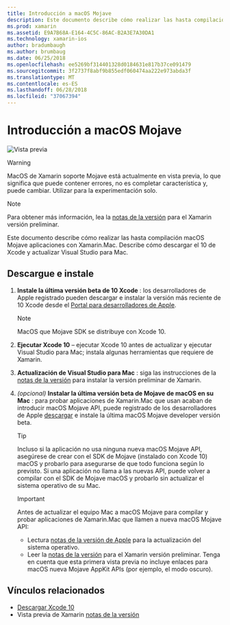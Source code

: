 ```yaml
---
title: Introducción a macOS Mojave
description: Este documento describe cómo realizar las hasta compilación macOS Mojave aplicaciones con Xamarin.Mac. Describe cómo descargar el 10 de Xcode y actualizar Visual Studio para Mac.
ms.prod: xamarin
ms.assetid: E9A7B68A-E164-4C5C-86AC-B2A3E7A30DA1
ms.technology: xamarin-ios
author: bradumbaugh
ms.author: brumbaug
ms.date: 06/25/2018
ms.openlocfilehash: ee5269bf314401328d0184631e817b37ce091479
ms.sourcegitcommit: 3f2737f8abf9b855edf060474aa222e973abda3f
ms.translationtype: MT
ms.contentlocale: es-ES
ms.lasthandoff: 06/28/2018
ms.locfileid: "37067394"
---
```

# <a name="getting-started-with-macos-mojave"></a>Introducción a macOS Mojave

![Vista previa](~/media/shared/preview.png)

> [!WARNING]
> MacOS de Xamarin soporte Mojave está actualmente en vista previa, lo que significa que puede contener errores, no es completar característica y, puede cambiar.
> Utilizar para la experimentación solo.

> [!NOTE]
> Para obtener más información, lea la [notas de la versión](https://releases.xamarin.com/preview-release-xcode-10-beta/) para el Xamarin versión preliminar.

Este documento describe cómo realizar las hasta compilación macOS Mojave aplicaciones con Xamarin.Mac. Describe cómo descargar el 10 de Xcode y actualizar Visual Studio para Mac.

## <a name="download-and-install"></a>Descargue e instale

1. **Instale la última versión beta de 10 Xcode** : los desarrolladores de Apple registrado pueden descargar e instalar la versión más reciente de 10 Xcode desde el [Portal para desarrolladores de Apple](https://developer.apple.com/download/).

   > [!NOTE]
   > MacOS que Mojave SDK se distribuye con Xcode 10.

2. **Ejecutar Xcode 10** – ejecutar Xcode 10 antes de actualizar y ejecutar Visual Studio para Mac; instala algunas herramientas que requiere de Xamarin.

3. **Actualización de Visual Studio para Mac** : siga las instrucciones de la [notas de la versión](https://releases.xamarin.com/preview-release-xcode-10-beta/) para instalar la versión preliminar de Xamarin.

4. _(opcional)_  **Instalar la última versión beta de Mojave de macOS en su Mac** : para probar aplicaciones de Xamarin.Mac que usan acaban de introducir macOS Mojave API, puede registrado de los desarrolladores de Apple [descargar](https://developer.apple.com/download/) e instale la última macOS Mojave developer versión beta.

   > [!TIP]
   > Incluso si la aplicación no usa ninguna nueva macOS Mojave API, asegúrese de crear con el SDK de Mojave (instalado con Xcode 10) macOS y probarlo para asegurarse de que todo funciona según lo previsto. Si una aplicación no llama a las nuevas API, puede volver a compilar con el SDK de Mojave macOS y probarlo sin actualizar el sistema operativo de su Mac.

   > [!IMPORTANT]
   > Antes de actualizar el equipo Mac a macOS Mojave para compilar y probar aplicaciones de Xamarin.Mac que llamen a nueva macOS Mojave API:
   > - Lectura [notas de la versión de Apple](https://developer.apple.com/download/) para la actualización del sistema operativo.
   > - Leer la [notas de la versión](https://releases.xamarin.com/preview-release-xcode-10-beta/) para el Xamarin versión preliminar. Tenga en cuenta que esta primera vista previa no incluye enlaces para macOS nueva Mojave AppKit APIs (por ejemplo, el modo oscuro).

## <a name="related-links"></a>Vínculos relacionados

- [Descargar Xcode 10](https://developer.apple.com/download/)
- Vista previa de Xamarin [notas de la versión](https://releases.xamarin.com/preview-release-xcode-10-beta/)
